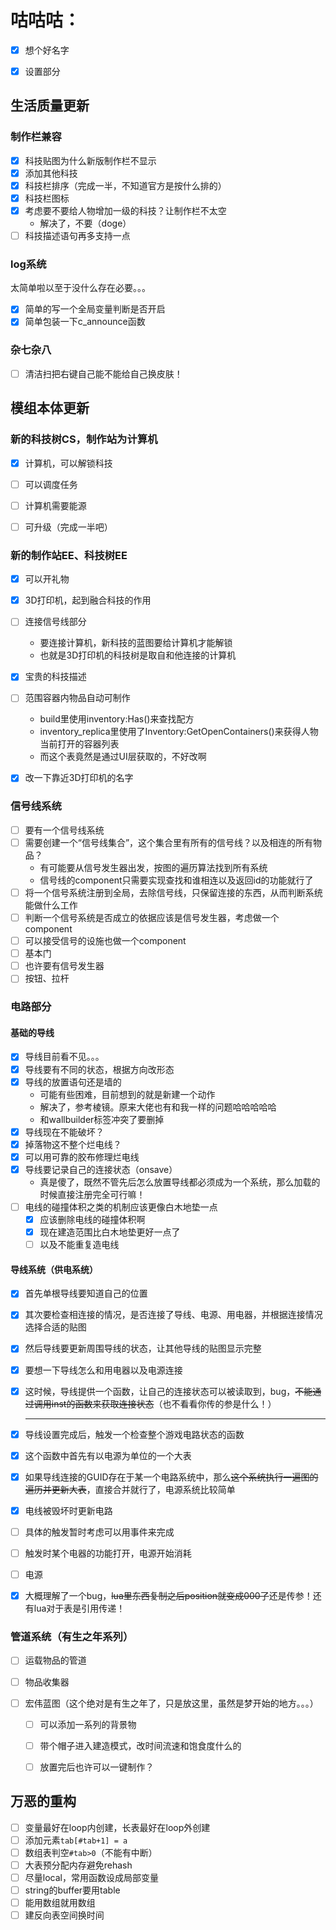 # 咕咕咕：

- [x] 想个好名字

- [x] 设置部分

## 生活质量更新

### 制作栏兼容

- [x] 科技贴图为什么新版制作栏不显示
- [x] 添加其他科技
- [x] 科技栏排序（完成一半，不知道官方是按什么排的）
- [x] 科技栏图标
- [x] 考虑要不要给人物增加一级的科技？让制作栏不太空
  - 解决了，不要（doge）
- [ ] 科技描述语句再多支持一点

### log系统

太简单啦以至于没什么存在必要。。。

  - [x] 简单的写一个全局变量判断是否开启
  - [x] 简单包装一下c_announce函数

### 杂七杂八

- [ ] 清洁扫把右键自己能不能给自己换皮肤！

## 模组本体更新

### 新的科技树CS，制作站为计算机

  - [x] 计算机，可以解锁科技

  - [ ] 可以调度任务

  - [ ] 计算机需要能源

  - [ ] 可升级（完成一半吧）

### 新的制作站EE、科技树EE

  - [x] 可以开礼物
  - [x] 3D打印机，起到融合科技的作用
  - [ ] 连接信号线部分

    - 要连接计算机，新科技的蓝图要给计算机才能解锁
    - 也就是3D打印机的科技树是取自和他连接的计算机
  - [x] 宝贵的科技描述
  - [ ] 范围容器内物品自动可制作
    - build里使用inventory:Has()来查找配方
    - inventory_replica里使用了Inventory:GetOpenContainers()来获得人物当前打开的容器列表
    - 而这个表竟然是通过UI层获取的，不好改啊
  - [x] 改一下靠近3D打印机的名字

### 信号线系统

- [ ] 要有一个信号线系统
- [ ] 需要创建一个“信号线集合”，这个集合里有所有的信号线？以及相连的所有物品？
  - 有可能要从信号发生器出发，按图的遍历算法找到所有系统
  - 信号线的component只需要实现查找和谁相连以及返回id的功能就行了
- [ ] 将一个信号系统注册到全局，去除信号线，只保留连接的东西，从而判断系统能做什么工作
- [ ] 判断一个信号系统是否成立的依据应该是信号发生器，考虑做一个component
- [ ] 可以接受信号的设施也做一个component
- [ ] 基本门
- [ ] 也许要有信号发生器
- [ ] 按钮、拉杆

### 电路部分

#### 基础的导线

- [x] 导线目前看不见。。。
- [x] 导线要有不同的状态，根据方向改形态
- [x] 导线的放置语句还是墙的
  - 可能有些困难，目前想到的就是新建一个动作
  - 解决了，参考棱镜。原来大佬也有和我一样的问题哈哈哈哈哈
  -  和wallbuilder标签冲突了要删掉
- [x] 导线现在不能破坏？
- [x] 掉落物这不整个烂电线？
- [x] 可以用可靠的胶布修理烂电线
- [x] 导线要记录自己的连接状态（onsave）
  - 真是傻了，既然不管先后怎么放置导线都必须成为一个系统，那么加载的时候直接注册完全可行嘛！
- [ ] 电线的碰撞体积之类的机制应该更像白木地垫一点
  - [x] 应该删除电线的碰撞体积啊
  - [x] 现在建造范围比白木地垫更好一点了
  - [ ] 以及不能重复造电线

#### 导线系统（供电系统）

- [x] 首先单根导线要知道自己的位置

- [x] 其次要检查相连接的情况，是否连接了导线、电源、用电器，并根据连接情况选择合适的贴图

- [x] 然后导线要更新周围导线的状态，让其他导线的贴图显示完整

- [x] 要想一下导线怎么和用电器以及电源连接

- [x] 这时候，导线提供一个函数，让自己的连接状态可以被读取到，bug，~~不能通过调用inst的函数来获取连接状态~~（也不看看你传的参是什么！）

  ---

- [x] 导线设置完成后，触发一个检查整个游戏电路状态的函数

- [x] 这个函数中首先有以电源为单位的一个大表

- [x] 如果导线连接的GUID存在于某一个电路系统中，那么~~这个系统执行一遍图的遍历并更新大表~~，直接合并就行了，电源系统比较简单

- [x] 电线被毁坏时更新电路

- [ ] 具体的触发暂时考虑可以用事件来完成

- [ ] 触发时某个电器的功能打开，电源开始消耗

- [ ] 电源

- [x] 大概理解了一个bug，~~lua里东西复制之后position就变成000了~~还是传参！还有lua对于表是引用传递！

### 管道系统（有生之年系列）

- [ ] 运载物品的管道
- [ ] 物品收集器

- [ ] 宏伟蓝图（这个绝对是有生之年了，只是放这里，虽然是梦开始的地方。。。）

  - [ ] 可以添加一系列的背景物

  - [ ] 带个帽子进入建造模式，改时间流速和饱食度什么的

  - [ ] 放置完后也许可以一键制作？

## 万恶的重构

- [ ] 变量最好在loop内创建，长表最好在loop外创建
- [ ] 添加元素`tab[#tab+1] = a`
- [ ] 数组表判空`#tab>0`（不能有中断）
- [ ] 大表预分配内存避免rehash
- [ ] 尽量local，常用函数设成局部变量
- [ ] string的buffer要用table
- [ ] 能用数组就用数组
- [ ] 建反向表空间换时间
